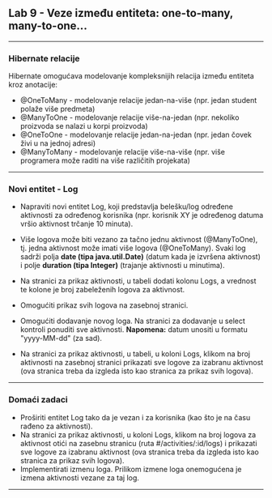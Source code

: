 ﻿## Lab 9 - Veze između entiteta: one-to-many, many-to-one...

----

### Hibernate relacije

Hibernate omogućava modelovanje kompleksnijih relacija između entiteta kroz anotacije:

* @OneToMany - modelovanje relacije jedan-na-više (npr. jedan student polaže više predmeta)
* @ManyToOne - modelovanje relacije više-na-jedan (npr. nekoliko proizvoda se nalazi u korpi proizvoda)
* @OneToOne - modelovanje relacije jedan-na-jedan (npr. jedan čovek živi u na jednoj adresi)
* @ManyToMany - modelovanje relacije više-na-više (npr. više programera može raditi na više različitih projekata)

----

### Novi entitet - Log

* Napraviti novi entitet Log, koji predstavlja belešku/log određene aktivnosti za određenog korisnika (npr. korisnik XY je određenog datuma vršio aktivnost trčanje 10 minuta).
* Više logova može biti vezano za tačno jednu aktivnost (@ManyToOne), tj. jedna aktivnost može imati više logova (@OneToMany). Svaki log sadrži polja **date (tipa java.util.Date)** (datum kada je izvršena aktivnost) i polje **duration (tipa Integer)** (trajanje aktivnosti u minutima).

* Na stranici za prikaz aktivnosti, u tabeli dodati kolonu Logs, a vrednost te kolone je broj zabeleženih logova za aktivnost.
* Omogućiti prikaz svih logova na zasebnoj stranici.
* Omogućiti dodavanje novog loga. Na stranici za dodavanje u select kontroli ponuditi sve aktivnosti. **Napomena:** datum unositi u formatu "yyyy-MM-dd" (za sad).
* Na stranici za prikaz aktivnosti, u tabeli, u koloni Logs, klikom na broj aktivnosti na zasebnoj stranici prikazati sve logove za izabranu aktivnost (ova stranica treba da izgleda isto kao stranica za prikaz svih logova).

----

### Domaći zadaci

* Proširiti entitet Log tako da je vezan i za korisnika (kao što je na času rađeno za aktivnosti).
* Na stranici za prikaz aktivnosti, u koloni Logs, klikom na broj logova za aktivnost
otići na zasebnu stranicu (ruta #/activities/:id/logs) i prikazati sve logove za izabranu aktivnost
(ova stranica treba da izgleda isto kao stranica za prikaz svih logova).
* Implementirati izmenu loga. Prilikom izmene loga onemogućena je izmena aktivnosti vezane za taj log.

----
